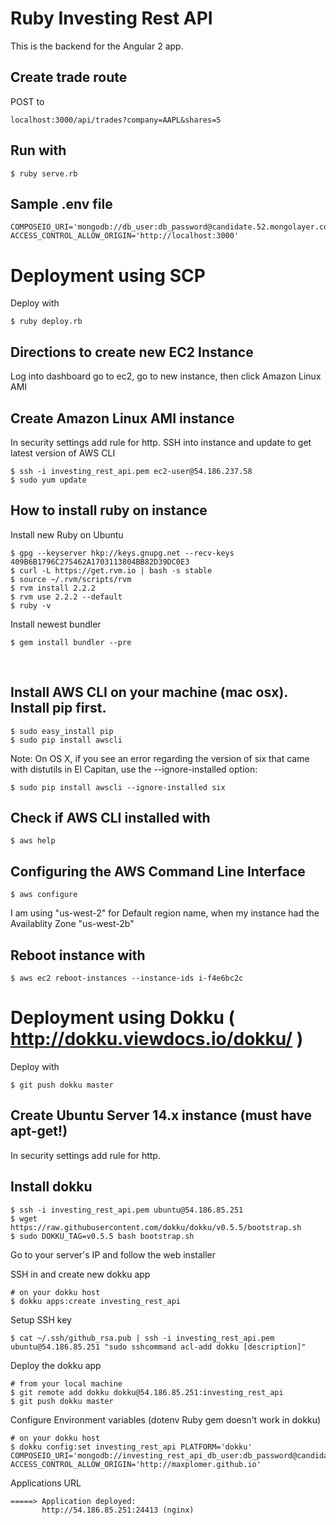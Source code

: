 # Ruby Investing Rest API

This is the backend for the Angular 2 app.



## Create trade route

POST to

    localhost:3000/api/trades?company=AAPL&shares=5



## Run with 

    $ ruby serve.rb



##  Sample .env file

    COMPOSEIO_URI='mongodb://db_user:db_password@candidate.52.mongolayer.com:10794/investing_rest_api'
    ACCESS_CONTROL_ALLOW_ORIGIN='http://localhost:3000'


# Deployment using SCP

Deploy with

    $ ruby deploy.rb

## Directions to create new EC2 Instance

Log into dashboard go to ec2, go to new instance, then click Amazon Linux AMI

## Create Amazon Linux AMI instance

In security settings add rule for http.
SSH into instance and update to get latest version of AWS CLI

    $ ssh -i investing_rest_api.pem ec2-user@54.186.237.58
    $ sudo yum update


## How to install ruby on instance 

Install new Ruby on Ubuntu

    $ gpg --keyserver hkp://keys.gnupg.net --recv-keys 409B6B1796C275462A1703113804BB82D39DC0E3
    $ curl -L https://get.rvm.io | bash -s stable
    $ source ~/.rvm/scripts/rvm
    $ rvm install 2.2.2
    $ rvm use 2.2.2 --default
    $ ruby -v

Install newest bundler 

    $ gem install bundler --pre
  

## Install AWS CLI on your machine (mac osx). Install pip first.

    $ sudo easy_install pip
    $ sudo pip install awscli

Note: On OS X, if you see an error regarding the version of six that came with distutils in El Capitan, use the --ignore-installed option:

    $ sudo pip install awscli --ignore-installed six


## Check if AWS CLI installed with

    $ aws help


## Configuring the AWS Command Line Interface

    $ aws configure

I am using "us-west-2" for Default region name, when my instance had the Availablity Zone "us-west-2b"


## Reboot instance with 

    $ aws ec2 reboot-instances --instance-ids i-f4e6bc2c

# Deployment using Dokku ( http://dokku.viewdocs.io/dokku/ )

Deploy with

    $ git push dokku master

## Create Ubuntu Server 14.x instance (must have apt-get!)

In security settings add rule for http.


## Install dokku
    $ ssh -i investing_rest_api.pem ubuntu@54.186.85.251
    $ wget https://raw.githubusercontent.com/dokku/dokku/v0.5.5/bootstrap.sh
    $ sudo DOKKU_TAG=v0.5.5 bash bootstrap.sh

Go to your server's IP and follow the web installer


SSH in and create new dokku app

    # on your dokku host
    $ dokku apps:create investing_rest_api


Setup SSH key 

    $ cat ~/.ssh/github_rsa.pub | ssh -i investing_rest_api.pem ubuntu@54.186.85.251 "sudo sshcommand acl-add dokku [description]"

Deploy the dokku app


    # from your local machine
    $ git remote add dokku dokku@54.186.85.251:investing_rest_api
    $ git push dokku master

Configure Environment variables (dotenv Ruby gem doesn't work in dokku)

    # on your dokku host
    $ dokku config:set investing_rest_api PLATFORM='dokku' COMPOSEIO_URI='mongodb://investing_rest_api_db_user:db_password@candidate.53.mongolayer.com:10833,candidate.52.mongolayer.com:10794/investing_rest_api' ACCESS_CONTROL_ALLOW_ORIGIN='http://maxplomer.github.io'

Applications URL

    =====> Application deployed:
           http://54.186.85.251:24413 (nginx)


